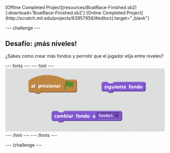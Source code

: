 <div class="p-hero-buttons">
 [Offline Completed Project](resources/BoatRace-Finished.sb2){:download='BoatRace-Finished.sb2'}
 [Online Completed Project](http://scratch.mit.edu/projects/63957956/#editor){:target="_blank"}
</div>

--- challenge ---

## Desafío: ¡más niveles!

¿Sabes cómo crear más fondos y permitir que el jugador elija entre niveles?

--- hints ---
 --- hint --- ![screenshot](images/boat-levels-blocks.png)
--- /hint ---
--- /hints ---

--- /challenge ---